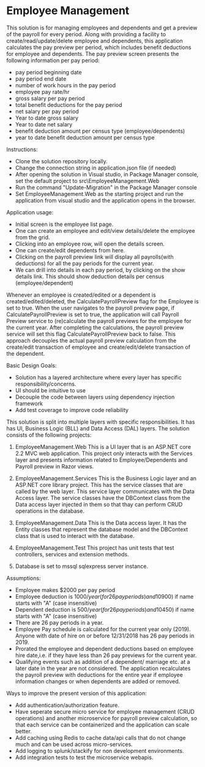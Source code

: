 # Employee Management
This solution is for managing employees and dependents and get a preview of the payroll for every period.
Along with providing a facility to create/read/update/delete employee and dependents, this application calculates the pay preview per period, which includes benefit
deductions for employee and dependents.
The pay preview screen presents the following information per pay period:
- pay period beginning date
- pay period end date
- number of work hours in the pay period
- employee pay rate/hr
- gross salary per pay period
- total benefit deductions for the pay period
- net salary per pay period
- Year to date gross salary
- Year to date net salary
- benefit deduction amount per census type (employee/dependents)
- year to date benefit deduction amount per census type

Instructions:
- Clone the solution repository locally.
- Change the connection string in application.json file (if needed)
- After opening the solution in Visual studio, in Package Manager console, set the default project to src\EmployeeManagement.Web
- Run the command "Update-Migration" in the Package Manager console
- Set EmployeeManagement.Web as the starting project and run the application from visual studio and the application opens in the browser.

Application usage:
- Initial screen is the employee list page. 
- One can create an employee and edit/view details/delete the employee from the grid.
- Clicking into an employee row, will open the details screen. 
- One can create/edit dependents from here. 
- Clicking on the payroll preview link will display all payrolls(with deductions) for all the pay periods for the current year.
- We can drill into details in each pay period, by clicking on the show details link. This should show deduction details per census (employee/dependent)

Whenever an employee is created/edited or a dependent is created/edited/deleted, the CalculatePayrollPreview flag for the Employee is set to true.
When the user navigates to the payroll preview page, if CalculatePayrollPreview is set to true, the application will call Payroll Preview service to 
(re)calculate the payroll previews for the employee for the current year. After completing the calculations, the payroll preview service will set this
flag CalculatePayrollPreview back to false. This approach decouples the actual payroll preview calculation from the create/edit transaction of employee
and create/edit/delete transaction of the dependent.


Basic Design Goals: 
- Solution has a layered architecture where every layer has specific responsibility/concerns.
- UI should be intuitive to use
- Decouple the code between layers using dependency injection framework
- Add test coverage to improve code reliability

This solution is split into multiple layers with specific responsibilities. It has has UI, Business Logic (BLL) and Data Access (DAL) layers.
The solution consists of the following projects:

1. EmployeeManagement.Web 
	This is a UI layer that is an ASP.NET core 2.2 MVC web application. 
	This project only interacts with the Services layer and presents information related to Employee/Dependents and Payroll preview 
	in Razor views.
 
2. EmployeeManagement.Services
	This is the Business Logic layer and an ASP.NET core library project. 
	This has the service classes that are called by the web layer. 
	This service layer communicates with the Data Access layer.
	The service classes have the DBContext class from the Data access layer injected in them so that thay can perform CRUD 
	operations in the database.

3. EmployeeManagement.Data 
	This is the Data access layer. It has the Entity classes that represent the database model and the DBContext class that is used to interact with the database.
	
4. EmployeeManagement.Test
	This project has unit tests that test controllers, services and extension methods.

5. Database is set to mssql sqlexpress server instance.
	
Assumptions:
- Employee makes $2000 per pay period
- Employee deduction is $1000/ year (for 26 pay periods) and 10% discount ($900) if name starts with "A" (case insensitive)
- Dependent deduction is $500/ year (for 26 pay periods) and 10% discount ($450) if name starts with "A" (case insensitive)
- There are 26 pay periods in a year. 
- Employee Pay schedule is calculated for the current year only (2019). Anyone with date of hire on or before 12/31/2018 has 26 pay periods in 2019.
- Prorated the employee and dependent deductions based on employee hire date,i.e. if they have less than 26 pay previews for the current year.
- Qualifying events such as addition of a dependent/ marriage etc. at a later date in the year are not considered. 
  The application recalculates the payroll preview with deductions for the entire year if employee information changes or when dependents are added or removed.

Ways to improve the present version of this application:
- Add authentication/authorization feature.
- Have seperate secure micro service for employee management (CRUD operations) and another microservice for payroll preview calculation,
  so that each service can be containerized and the application can scale better.
- Add caching using Redis to cache data/api calls that do not change much and can be used across micro-services.
- Add logging to splunk/stackify for non development environments.
- Add integration tests to test the microservice webapis.


